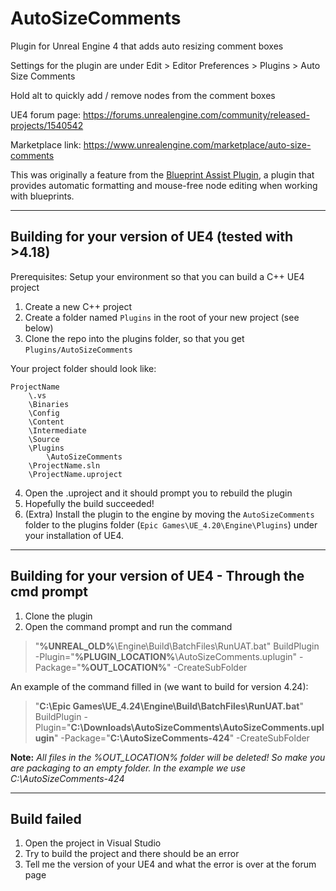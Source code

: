 # AutoSizeComments
Plugin for Unreal Engine 4 that adds auto resizing comment boxes

Settings for the plugin are under Edit > Editor Preferences > Plugins > Auto Size Comments

Hold alt to quickly add / remove nodes from the comment boxes

UE4 forum page: https://forums.unrealengine.com/community/released-projects/1540542

Marketplace link: https://www.unrealengine.com/marketplace/auto-size-comments

This was originally a feature from the [Blueprint Assist Plugin](https://forums.unrealengine.com/unreal-engine/marketplace/120671), a plugin that provides automatic formatting and mouse-free node editing when working with blueprints.

---

## Building for your version of UE4 (tested with >4.18)

Prerequisites: Setup your environment so that you can build a C++ UE4 project

1. Create a new C++ project
2. Create a folder named `Plugins` in the root of your new project (see below)
3. Clone the repo into the plugins folder, so that you get `Plugins/AutoSizeComments`

Your project folder should look like:

```
ProjectName
    \.vs
    \Binaries
    \Config
    \Content
    \Intermediate
    \Source
    \Plugins
        \AutoSizeComments
    \ProjectName.sln
    \ProjectName.uproject
```
  
4. Open the .uproject and it should prompt you to rebuild the plugin
5. Hopefully the build succeeded!
6. (Extra) Install the plugin to the engine by moving the `AutoSizeComments` folder to the plugins folder (`Epic Games\UE_4.20\Engine\Plugins`) under your installation of UE4.

---

## Building for your version of UE4 - Through the cmd prompt

1. Clone the plugin
2. Open the command prompt and run the command

> "**%UNREAL_OLD%**\Engine\Build\BatchFiles\RunUAT.bat" BuildPlugin -Plugin="**%PLUGIN_LOCATION%**\AutoSizeComments.uplugin" -Package="**%OUT_LOCATION%**" -CreateSubFolder

An example of the command filled in (we want to build for version 4.24):
> "**C:\Epic Games\UE_4.24\Engine\Build\BatchFiles\RunUAT.bat**" BuildPlugin -Plugin="**C:\Downloads\AutoSizeComments\AutoSizeComments.uplugin**" -Package="**C:\AutoSizeComments-424**" -CreateSubFolder

**Note:** *All files in the %OUT_LOCATION% folder will be deleted! So make you are packaging to an empty folder. In the example we use C:\AutoSizeComments-424*

---

## Build failed

1. Open the project in Visual Studio
2. Try to build the project and there should be an error
3. Tell me the version of your UE4 and what the error is over at the forum page
